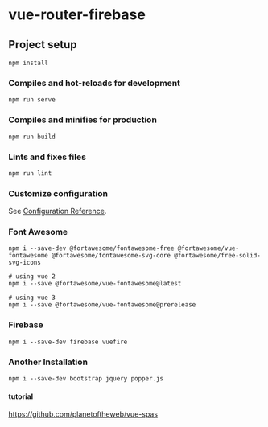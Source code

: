 # vue-router-firebase

## Project setup
```
npm install
```

### Compiles and hot-reloads for development
```
npm run serve
```

### Compiles and minifies for production
```
npm run build
```

### Lints and fixes files
```
npm run lint
```

### Customize configuration
See [Configuration Reference](https://cli.vuejs.org/config/).

### Font Awesome
```
npm i --save-dev @fortawesome/fontawesome-free @fortawesome/vue-fontawesome @fortawesome/fontawesome-svg-core @fortawesome/free-solid-svg-icons

# using vue 2
npm i --save @fortawesome/vue-fontawesome@latest

# using vue 3
npm i --save @fortawesome/vue-fontawesome@prerelease
```

### Firebase
```
npm i --save-dev firebase vuefire
```

### Another Installation
```
npm i --save-dev bootstrap jquery popper.js
```

#### tutorial
https://github.com/planetoftheweb/vue-spas
